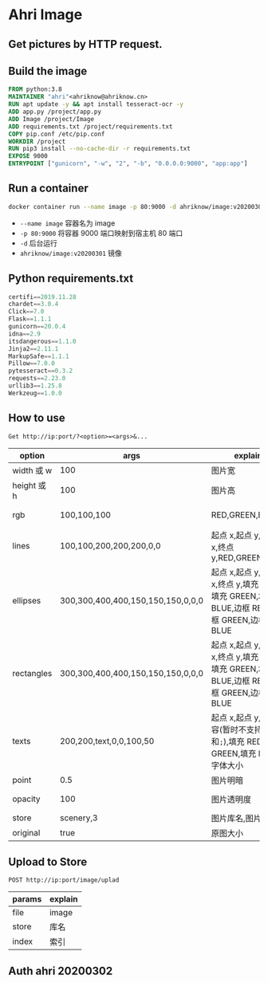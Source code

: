 # Ahri Image

## Get pictures by HTTP request.

## Build the image

```Dockerfile
FROM python:3.8
MAINTAINER "ahri"<ahriknow@ahriknow.cn>
RUN apt update -y && apt install tesseract-ocr -y
ADD app.py /project/app.py
ADD Image /project/Image
ADD requirements.txt /project/requirements.txt
COPY pip.conf /etc/pip.conf
WORKDIR /project
RUN pip3 install --no-cache-dir -r requirements.txt
EXPOSE 9000
ENTRYPOINT ["gunicorn", "-w", "2", "-b", "0.0.0.0:9000", "app:app"]
```

## Run a container

```bash
docker container run --name image -p 80:9000 -d ahriknow/image:v20200301
```

-   `--name image` 容器名为 image
-   `-p 80:9000` 将容器 9000 端口映射到宿主机 80 端口
-   `-d` 后台运行
-   `ahriknow/image:v20200301` 镜像

## Python requirements.txt

```py
certifi==2019.11.28
chardet==3.0.4
Click==7.0
Flask==1.1.1
gunicorn==20.0.4
idna==2.9
itsdangerous==1.1.0
Jinja2==2.11.1
MarkupSafe==1.1.1
Pillow==7.0.0
pytesseract==0.3.2
requests==2.23.0
urllib3==1.25.8
Werkzeug==1.0.0
```

## How to use

`Get http://ip:port/?<option>=<args>&...`

| option      | args                              | explain                                                                                 | other               |
| ----------- | --------------------------------- | --------------------------------------------------------------------------------------- | ------------------- |
| width 或 w  | 100                               | 图片宽                                                                                  | 默认 400            |
| height 或 h | 100                               | 图片高                                                                                  | 默认 300            |
| rgb         | 100,100,100                       | RED,GREEN,BLUE                                                                          | 默认 200,200,200    |
| lines       | 100,100,200,200,200,0,0           | 起点 x,起点 y,终点 x,终点 y,RED,GREEN,BLUE                                              | 多条线以`;`分隔     |
| ellipses    | 300,300,400,400,150,150,150,0,0,0 | 起点 x,起点 y,终点 x,终点 y,填充 RED,填充 GREEN,填充 BLUE,边框 RED,边框 GREEN,边框 BLUE | 多个椭圆以`;`分隔   |
| rectangles  | 300,300,400,400,150,150,150,0,0,0 | 起点 x,起点 y,终点 x,终点 y,填充 RED,填充 GREEN,填充 BLUE,边框 RED,边框 GREEN,边框 BLUE | 多个矩形以`;`分隔   |
| texts       | 200,200,text,0,0,100,50           | 起点 x,起点 y,文本内容(暂时不支持包含`,`和`;`),填充 RED,填充 GREEN,填充 BLUE,字体大小   | 多个文本以`;`分隔   |
| point       | 0.5                               | 图片明暗                                                                                | point > 0           |
| opacity     | 100                               | 图片透明度                                                                              | 0 <= opacity <= 255 |
| store       | scenery,3                         | 图片库名,图片编号                                                                       | 不存在则默认        |
| original    | true                              | 原图大小                                                                                | 默认 false          |

## Upload to Store

`POST http://ip:port/image/uplad`

| params | explain |
| ------ | ------- |
| file   | image   |
| store  | 库名    |
| index  | 索引    |

## Auth ahri 20200302
